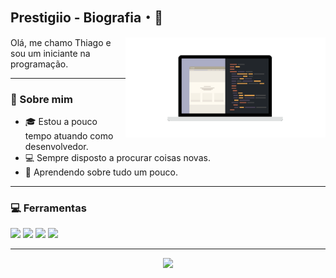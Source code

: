 ## Prestigiio - Biografia・👋

<img align="right" src="https://raw.githubusercontent.com/Diego-DevsS/Diego-DevsS/main/image/gg.gif" height="160px" />

Olá, me chamo Thiago e sou um iniciante na programação.

---

### 🧑 Sobre mim

- 🎓 Estou a pouco tempo atuando como desenvolvedor.
- 💻 Sempre disposto a procurar coisas novas.
- 🌱 Aprendendo sobre tudo um pouco.

---

<!--


- 🔭 I’m currently working on ...
- 🌱 I’m currently learning ...
- 👯 I’m looking to collaborate on ...
- 🤔 I’m looking for help with ...
- 💬 Ask me about ...
- 📫 How to reach me: ...
- 😄 Pronouns: ...
- ⚡ Fun fact: ...
-->

### 💻 Ferramentas

<p align="left">
  <img src = "https://img.shields.io/badge/HTML5-E34F26?style=for-the-badge&logo=html5&logoColor=white">
  <img src = "https://img.shields.io/badge/CSS3-1572B6?style=for-the-badge&logo=css3&logoColor=white">
  <img src = "https://img.shields.io/badge/JavaScript-F7DF1E?style=for-the-badge&logo=javascript&logoColor=black">
  <img src = "https://img.shields.io/badge/Node.js-43853D?style=for-the-badge&logo=node.js&logoColor=white">
</p>

---

<p align="center">
  <a href="https://discord.com/users/331468763876818957"><img src="https://discord.c99.nl/widget/theme-4/331468763876818957.png" </a>
</p>

<!--<p align="left">

<img src="https://img.shields.io/badge/node.js%20-%2343853D.svg?&style=for-the-badge&logo=node.js&logoColor=white" height="25"/>
<img src="https://img.shields.io/badge/express.js-%23404d59?logo=express&style=for-the-badge" height="25" />
<img src="https://img.shields.io/badge/bootstrap%20-%23563D7C.svg?&style=for-the-badge&logo=bootstrap&logoColor=white" height="25"/>
<img src="https://img.shields.io/badge/npm%20-CB3837.svg?&style=for-the-badge&logo=npm&logoColor=%234FC08D" height="25"/>
<img src="https://img.shields.io/badge/GitHub%20-181717?style=for-the-badge&logo=github" height="25"/>
</p>
<p align="left">
<img src="https://img.shields.io/badge/MongoDB-%234ea94b.svg?&style=for-the-badge&logo=mongodb&logoColor=white" height="25"/>
<img src="https://img.shields.io/badge/Firebase-F6820D.svg?&style=for-the-badge&logo=firebase&logoColor=white" height="25" />
<img src="https://img.shields.io/badge/Python-%234ea94b.svg?&style=for-the-badge&logo=python&logoColor=white" height="25" />
<img src="https://img.shields.io/badge/Electron-%23316192.svg?style=for-the-badge&logo=electron&logoColor=white" height="25" />
<img src="https://img.shields.io/badge/Gulp-FF0000.svg?style=for-the-badge&logo=gulp&logoColor=white" height="25" />
<img src="https://img.shields.io/badge/Html-ff6347.svg?style=for-the-badge&logo=html5&logoColor=white" height="25" />
<img src="https://img.shields.io/badge/Css-0080FF.svg?style=for-the-badge&logo=css3&logoColor=white" height="25" />
<img src="https://img.shields.io/badge/Webpack-8ED5FA.svg?style=for-the-badge&logo=webpack&logoColor=white" height="25" />
</p>
<p align="left">
<img src="https://img.shields.io/badge/Sass-cc6699.svg?style=for-the-badge&logo=sass&logoColor=white" height="25" />
<img src="https://img.shields.io/badge/React-blue.svg?style=for-the-badge&logo=react&logoColor=white" height="25" />
<img src="https://img.shields.io/badge/Batch-green.svg?style=for-the-badge&logo=shell&logoColor=white" height="25" />
<img src="https://img.shields.io/badge/Next.Js-gray.svg?style=for-the-badge&logo=next.js&logoColor=white" height="25" />
<img src="https://img.shields.io/badge/vuejs%20-34495E.svg?&style=for-the-badge&logo=vue.js&logoColor=%234FC08D" height="25" />
<img src="https://img.shields.io/badge/c++%20-088192.svg?&style=for-the-badge&logo=c%2B%2B&logoColor=%234FC08D" height="25" />
<img src="https://img.shields.io/badge/jQuery-0769AD?style=for-the-badge&logo=jquery&logoColor=white" height="25" />
<img src="https://img.shields.io/badge/javascript-%23F7DF1E.svg?&style=for-the-badge&logo=javascript&logoColor=black" height="25"/>
<img src="https://img.shields.io/badge/typescript%20-%23007ACC.svg?&style=for-the-badge&logo=typescript&logoColor=white" height="25"/>
</p>-->

